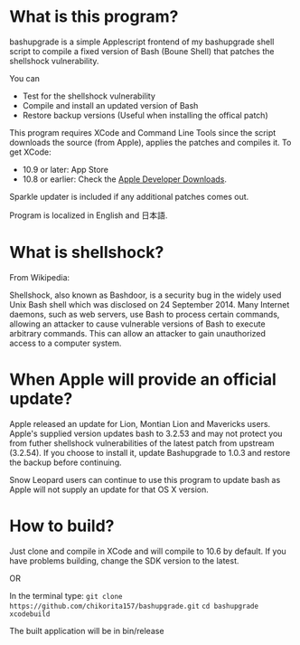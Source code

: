 What is this program?
====
bashupgrade is a simple Applescript frontend of my bashupgrade shell script to compile a fixed version of Bash (Boune Shell) that patches the shellshock vulnerability.

You can
* Test for the shellshock vulnerability
* Compile and install an updated version of Bash
* Restore backup versions (Useful when installing the offical patch)

This program requires XCode and Command Line Tools since the script downloads the source (from Apple), applies the patches and compiles it. To get XCode:
* 10.9 or later: App Store
* 10.8 or earlier: Check the [Apple Developer Downloads].

Sparkle updater is included if any additional patches comes out.

Program is localized in English and 日本語.

What is shellshock?
===
From Wikipedia:

Shellshock, also known as Bashdoor, is a security bug in the widely used Unix Bash shell which was disclosed on 24 September 2014. Many Internet daemons, such as web servers, use Bash to process certain commands, allowing an attacker to cause vulnerable versions of Bash to execute arbitrary commands. This can allow an attacker to gain unauthorized access to a computer system.

When Apple will provide an official update?
===
Apple released an update for Lion, Montian Lion and Mavericks users. Apple's supplied version updates bash to 3.2.53 and may not protect you from futher shellshock vulnerabilities of the latest patch from upstream (3.2.54). If you choose to install it, update Bashupgrade to 1.0.3 and restore the backup before continuing. 

Snow Leopard users can continue to use this program to update bash as Apple will not supply an update for that OS X version.

How to build?
===
Just clone and compile in XCode and will compile to 10.6 by default. If you have problems building, change the SDK version to the latest. 

OR

In the terminal type:
`git clone https://github.com/chikorita157/bashupgrade.git`
`cd bashupgrade`
`xcodebuild`

The built application will be in bin/release


[Apple Developer Downloads]: https://developer.apple.com/downloads/